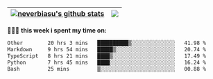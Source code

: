 | <a href="https://github.com/neverbiasu"><img align="center" src="https://github-readme-stats.vercel.app/api?username=neverbiasu&theme=dracula&show_icons=true&hide_border=true&count_private=true" alt="neverbiasu's github stats" /></a> | <a href="https://github.com/neverbiasu"><img align="center" src="https://github-readme-stats.vercel.app/api/top-langs/?username=neverbiasu&theme=dracula&show_icons=true&hide_border=true&layout=compact" /></a> |
| ------------- | ------------- |

👨🏾‍💻 **this week i spent my time on:**
<!--START_SECTION:waka-->

```txt
Other        20 hrs 3 mins   ██████████▒░░░░░░░░░░░░░░   41.98 %
Markdown     9 hrs 54 mins   █████▒░░░░░░░░░░░░░░░░░░░   20.74 %
TypeScript   8 hrs 21 mins   ████▒░░░░░░░░░░░░░░░░░░░░   17.49 %
Python       7 hrs 45 mins   ████░░░░░░░░░░░░░░░░░░░░░   16.24 %
Bash         25 mins         ▒░░░░░░░░░░░░░░░░░░░░░░░░   00.88 %
```

<!--END_SECTION:waka-->
